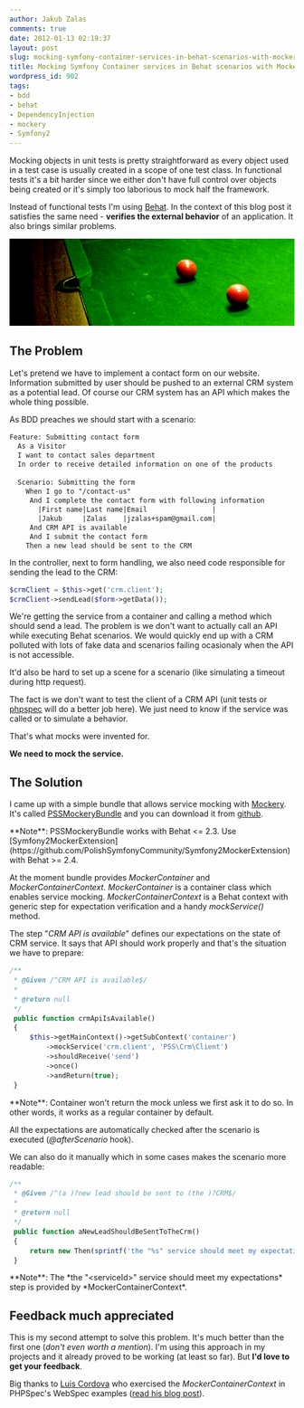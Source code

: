 ```yaml
---
author: Jakub Zalas
comments: true
date: 2012-01-13 02:19:37
layout: post
slug: mocking-symfony-container-services-in-behat-scenarios-with-mockery
title: Mocking Symfony Container services in Behat scenarios with Mockery
wordpress_id: 902
tags:
- bdd
- behat
- DependencyInjection
- mockery
- Symfony2
---
```


Mocking objects in unit tests is pretty straightforward as every object used in a test case is usually created in a scope of one test class. In functional tests it's a bit harder since we either don't have full control over objects being created or it's simply too laborious to mock half the framework.

Instead of functional tests I'm using [Behat](http://behat.org/). In the context of this blog post it satisfies the same need - **verifies the external behavior** of an application. It also brings similar problems.

<div class="text-center">
    <img src="/uploads/wp/2012/01/red-green.png" title="Red Green" alt="Red Green" class="img-responsive" />
</div>


## The Problem


Let's pretend we have to implement a contact form on our website. Information submitted by user should be pushed to an external CRM system as a potential lead. Of course our CRM system has an API which makes the whole thing possible.

As BDD preaches we should start with a scenario:

    
```gherkin
Feature: Submitting contact form
  As a Visitor
  I want to contact sales department
  In order to receive detailed information on one of the products

  Scenario: Submitting the form
    When I go to "/contact-us"
     And I complete the contact form with following information
       |First name|Last name|Email                |
       |Jakub     |Zalas    |jzalas+spam@gmail.com|
     And CRM API is available
     And I submit the contact form
    Then a new lead should be sent to the CRM
```


In the controller, next to form handling, we also need code responsible for sending the lead to the CRM:

    
```php
$crmClient = $this->get('crm.client');
$crmClient->sendLead($form->getData());
```


We're getting the service from a container and calling a method which should send a lead. The problem is we don't want to actually call an API while executing Behat scenarios. We would quickly end up with a CRM polluted with lots of fake data and scenarios failing ocasionaly when the API is not accessible.

It'd also be hard to set up a scene for a scenario (like simulating a timeout during http request).

The fact is we don't want to test the client of a CRM API (unit tests or [phpspec](http://www.phpspec.net/) will do a better job here). We just need to know if the service was called or to simulate a behavior.

That's what mocks were invented for.

**We need to mock the service.**


## The Solution


I came up with a simple bundle that allows service mocking with [Mockery](https://github.com/padraic/mockery). It's called [PSSMockeryBundle](https://github.com/PolishSymfonyCommunity/PSSMockeryBundle) and you can download it from [github](https://github.com/PolishSymfonyCommunity/PSSMockeryBundle).

<div class="alert alert-warning" markdown="1">
**Note**: PSSMockeryBundle works with Behat &lt;= 2.3. Use [Symfony2MockerExtension](https://github.com/PolishSymfonyCommunity/Symfony2MockerExtension) with Behat &gt;= 2.4.
</div>

At the moment bundle provides _MockerContainer_ and _MockerContainerContext_. _MockerContainer_ is a container class which enables service mocking. _MockerContainerContext_ is a Behat context with generic step for expectation verification and a handy _mockService()_ method.

The step "*CRM API is available*" defines our expectations on the state of CRM service. It says that API should work properly and that's the situation we have to prepare:

    
```php
/**
 * @Given /^CRM API is available$/
 *
 * @return null
 */
 public function crmApiIsAvailable()
 {
     $this->getMainContext()->getSubContext('container')
         ->mockService('crm.client', 'PSS\Crm\Client')
         ->shouldReceive('send')
         ->once()
         ->andReturn(true);
 }
```


<div class="alert alert-warning" markdown="1">
**Note**: Container won't return the mock unless we first ask it to do so. In other words, it works as a regular container by default.
</div>

All the expectations are automatically checked after the scenario is executed (*@afterScenario* hook).

We can also do it manually which in some cases makes the scenario more readable:

    
```php
/**
 * @Given /^(a )?new lead should be sent to (the )?CRM$/
 *
 * @return null
 */
 public function aNewLeadShouldBeSentToTheCrm()
 {
     return new Then(sprintf('the "%s" service should meet my expectations', 'crm.client'));
 }
```


<div class="alert alert-warning" markdown="1">
**Note**: The *the "&lt;serviceId&gt;" service should meet my expectations* step is provided by *MockerContainerContext*.
</div>


## Feedback much appreciated


This is my second attempt to solve this problem. It's much better than the first one (*don't even worth a mention*). I'm using this approach in my projects and it already proved to be working (at least so far). But **I'd love to get your feedback**.

Big thanks to [Luis Cordova](http://www.craftitonline.com/) who exercised the _MockerContainerContext_ in PHPSpec's WebSpec examples ([read his blog post](http://www.craftitonline.com/2012/01/pssmockerybundle-phpspec-the-automation-of-mocking-services-begins/)).
